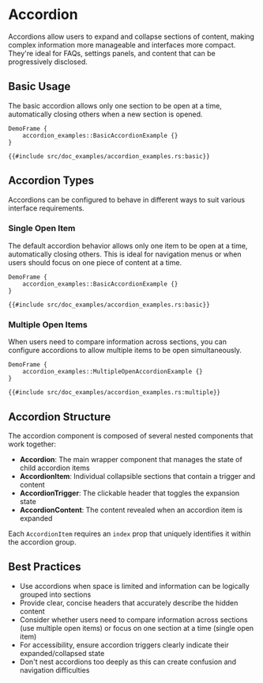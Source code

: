 # Accordion

Accordions allow users to expand and collapse sections of content, making complex information more manageable and interfaces more compact. They're ideal for FAQs, settings panels, and content that can be progressively disclosed.

## Basic Usage

The basic accordion allows only one section to be open at a time, automatically closing others when a new section is opened.

```inject-dioxus
DemoFrame {
    accordion_examples::BasicAccordionExample {}
}
```

```rust, no_run
{{#include src/doc_examples/accordion_examples.rs:basic}}
```

## Accordion Types

Accordions can be configured to behave in different ways to suit various interface requirements.

### Single Open Item

The default accordion behavior allows only one item to be open at a time, automatically closing others. This is ideal for navigation menus or when users should focus on one piece of content at a time.

```inject-dioxus
DemoFrame {
    accordion_examples::BasicAccordionExample {}
}
```

```rust, no_run
{{#include src/doc_examples/accordion_examples.rs:basic}}
```

### Multiple Open Items

When users need to compare information across sections, you can configure accordions to allow multiple items to be open simultaneously.

```inject-dioxus
DemoFrame {
    accordion_examples::MultipleOpenAccordionExample {}
}
```

```rust, no_run
{{#include src/doc_examples/accordion_examples.rs:multiple}}
```

## Accordion Structure

The accordion component is composed of several nested components that work together:

- **Accordion**: The main wrapper component that manages the state of child accordion items
- **AccordionItem**: Individual collapsible sections that contain a trigger and content
- **AccordionTrigger**: The clickable header that toggles the expansion state
- **AccordionContent**: The content revealed when an accordion item is expanded

Each `AccordionItem` requires an `index` prop that uniquely identifies it within the accordion group.

## Best Practices

- Use accordions when space is limited and information can be logically grouped into sections
- Provide clear, concise headers that accurately describe the hidden content
- Consider whether users need to compare information across sections (use multiple open items) or focus on one section at a time (single open item)
- For accessibility, ensure accordion triggers clearly indicate their expanded/collapsed state
- Don't nest accordions too deeply as this can create confusion and navigation difficulties
